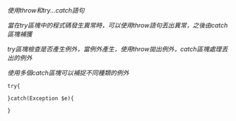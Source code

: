 *使用throw和try...catch語句*

*當在try區塊中的程式碼發生異常時，可以使用throw語句丟出異常，之後由catch區塊補獲*

*try區塊檢查是否產生例外，當例外產生，使用throw拋出例外，catch區塊處理丟出的例外*

*使用多個catch區塊可以補捉不同種類的例外*

```
try{
	
}catch(Exception $e){

}
```